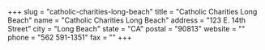 +++
slug = "catholic-charities-long-beach"
title = "Catholic Charities Long Beach"
name = "Catholic Charities Long Beach"
address = "123 E. 14th Street"
city = "Long Beach"
state = "CA"
postal = "90813"
website = ""
phone = "562 591-1351"
fax = ""
+++
